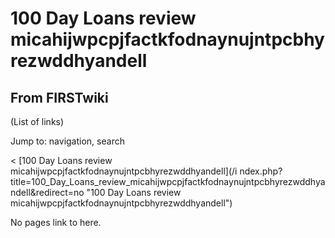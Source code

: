 # 100 Day Loans review micahijwpcpjfactkfodnaynujntpcbhyrezwddhyandell

## From FIRSTwiki

(List of links)

Jump to: navigation, search

< [100 Day Loans review micahijwpcpjfactkfodnaynujntpcbhyrezwddhyandell](/i
ndex.php?title=100_Day_Loans_review_micahijwpcpjfactkfodnaynujntpcbhyrezwddhya
ndell&redirect=no "100 Day Loans review
micahijwpcpjfactkfodnaynujntpcbhyrezwddhyandell")

No pages link to here.
